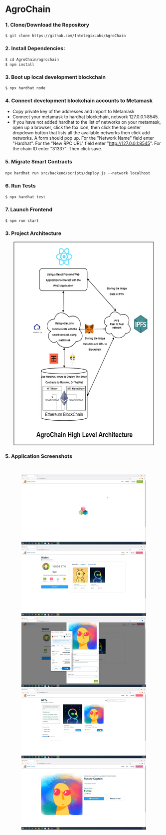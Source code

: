 # AgroChain

### 1. Clone/Download the Repository

```
$ git clone https://github.com/IntelegixLabs/AgroChain
```

### 2. Install Dependencies:

```
$ cd AgroChain/agrochain
$ npm install
```

### 3. Boot up local development blockchain

```
$ npx hardhat node
```

### 4. Connect development blockchain accounts to Metamask
- Copy private key of the addresses and import to Metamask
- Connect your metamask to hardhat blockchain, network 127.0.0.1:8545.
- If you have not added hardhat to the list of networks on your metamask, open up a browser, click the fox icon, then click the top center dropdown button that lists all the available networks then click add networks. A form should pop up. For the "Network Name" field enter "Hardhat". For the "New RPC URL" field enter "http://127.0.0.1:8545". For the chain ID enter "31337". Then click save.  


### 5. Migrate Smart Contracts
`npx hardhat run src/backend/scripts/deploy.js --network localhost`

### 6. Run Tests
`$ npx hardhat test`

### 7. Launch Frontend
`$ npm run start`


### 3. Project Architecture

<p align="center">
  <img src="DATA/0.png" width="450" height="650" />
</p>

### 5. Application Screenshots

<br />
<p align="center">
  <img src="DATA/1.png" width="400"/>
  <img src="DATA/2.PNG" width="400"/>
  <img src="DATA/3.PNG" width="400"/>
  <img src="DATA/4.PNG" width="400"/>
  <img src="DATA/5.PNG" width="400"/>	
</p>
<br />





